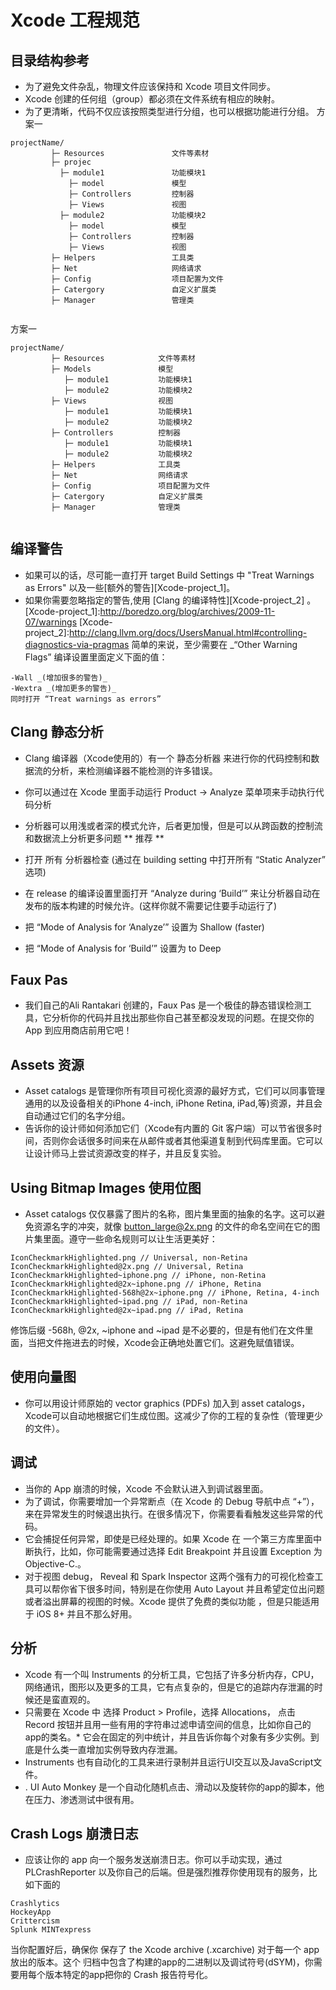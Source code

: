 # Xcode 工程规范

## 目录结构参考
* 为了避免文件杂乱，物理文件应该保持和 Xcode 项目文件同步。
* Xcode 创建的任何组（group）都必须在文件系统有相应的映射。
* 为了更清晰，代码不仅应该按照类型进行分组，也可以根据功能进行分组。
方案一
```
projectName/
         ├─ Resources               文件等素材
         ├─ projec           
           ├─ module1               功能模块1
             ├─ model               模型
             ├─ Controllers         控制器
             ├─ Views               视图
           ├─ module2               功能模块2
             ├─ model               模型
             ├─ Controllers         控制器
             ├─ Views               视图
         ├─ Helpers                 工具类
         ├─ Net                     网络请求
         ├─ Config                  项目配置为文件
         ├─ Catergory               自定义扩展类
         ├─ Manager                 管理类
         

```
方案一
```
projectName/
         ├─ Resources            文件等素材
         ├─ Models               模型
            ├─ module1           功能模块1
            ├─ module2           功能模块2
         ├─ Views                视图
            ├─ module1           功能模块1
            ├─ module2           功能模块2
         ├─ Controllers          控制器
            ├─ module1           功能模块1
            ├─ module2           功能模块2
         ├─ Helpers              工具类
         ├─ Net                  网络请求
         ├─ Config               项目配置为文件
         ├─ Catergory            自定义扩展类
         ├─ Manager              管理类
         

```

## 编译警告
* 如果可以的话，尽可能一直打开 target Build Settings 中 "Treat Warnings as Errors" 以及一些[额外的警告][Xcode-project_1]。
* 如果你需要忽略指定的警告,使用 [Clang 的编译特性][Xcode-project_2] 。
[Xcode-project_1]:http://boredzo.org/blog/archives/2009-11-07/warnings
[Xcode-project_2]:http://clang.llvm.org/docs/UsersManual.html#controlling-diagnostics-via-pragmas
简单的来说，至少需要在 _“Other Warning Flags” 编译设置里面定义下面的值：
```
-Wall _(增加很多的警告)_
-Wextra _(增加更多的警告)_
同时打开 “Treat warnings as errors”
```

## Clang 静态分析

* Clang 编译器（Xcode使用的）有一个 静态分析器 来进行你的代码控制和数据流的分析，来检测编译器不能检测的许多错误。
* 你可以通过在 Xcode 里面手动运行 Product → Analyze 菜单项来手动执行代码分析
* 分析器可以用浅或者深的模式允许，后者更加慢，但是可以从跨函数的控制流和数据流上分析更多问题
** 推荐 **

* 打开 所有 分析器检查 (通过在 building setting 中打开所有 “Static Analyzer” 选项)
* 在 release 的编译设置里面打开 “Analyze during ‘Build’” 来让分析器自动在发布的版本构建的时候允许。(这样你就不需要记住要手动运行了)
* 把 “Mode of Analysis for ‘Analyze’” 设置为 Shallow (faster)
* 把 “Mode of Analysis for ‘Build’” 设置为 to Deep

## Faux Pas

* 我们自己的Ali Rantakari 创建的，Faux Pas 是一个极佳的静态错误检测工具，它分析你的代码并且找出那些你自己甚至都没发现的问题。在提交你的 App 到应用商店前用它吧！

## Assets 资源

* Asset catalogs 是管理你所有项目可视化资源的最好方式，它们可以同事管理通用的以及设备相关的iPhone 4-inch, iPhone Retina, iPad,等)资源，并且会自动通过它们的名字分组。
* 告诉你的设计师如何添加它们（Xcode有内置的 Git 客户端）可以节省很多时间，否则你会话很多时间来在从邮件或者其他渠道复制到代码库里面。它可以让设计师马上尝试资源改变的样子，并且反复实验。

## Using Bitmap Images 使用位图

* Asset catalogs 仅仅暴露了图片的名称，图片集里面的抽象的名字。这可以避免资源名字的冲突，就像 button_large@2x.png 的文件的命名空间在它的图片集里面。遵守一些命名规则可以让生活更美好：
```
IconCheckmarkHighlighted.png // Universal, non-Retina
IconCheckmarkHighlighted@2x.png // Universal, Retina
IconCheckmarkHighlighted~iphone.png // iPhone, non-Retina
IconCheckmarkHighlighted@2x~iphone.png // iPhone, Retina
IconCheckmarkHighlighted-568h@2x~iphone.png // iPhone, Retina, 4-inch
IconCheckmarkHighlighted~ipad.png // iPad, non-Retina
IconCheckmarkHighlighted@2x~ipad.png // iPad, Retina
```
修饰后缀 -568h, @2x, ~iphone and ~ipad 是不必要的，但是有他们在文件里面，当把文件拖进去的时候，Xcode会正确地处置它们。这避免赋值错误。

## 使用向量图

* 你可以用设计师原始的 vector graphics (PDFs) 加入到 asset catalogs，Xcode可以自动地根据它们生成位图。这减少了你的工程的复杂性（管理更少的文件）。

## 调试
* 当你的 App 崩溃的时候，Xcode 不会默认进入到调试器里面。
* 为了调试，你需要增加一个异常断点（在 Xcode 的 Debug 导航中点 “+”），来在异常发生的时候退出执行。在很多情况下，你需要看看触发这些异常的代码。
* 它会捕捉任何异常，即使是已经处理的。如果 Xcode 在 一个第三方库里面中断执行，比如，你可能需要通过选择 Edit Breakpoint 并且设置 Exception 为 Objective-C.。
* 对于视图 debug， Reveal 和 Spark Inspector 这两个强有力的可视化检查工具可以帮你省下很多时间，特别是在你使用 Auto Layout 并且希望定位出问题或者溢出屏幕的视图的时候。Xcode 提供了免费的类似功能 ，但是只能适用于 iOS 8+ 并且不那么好用。

## 分析
* Xcode 有一个叫 Instruments 的分析工具，它包括了许多分析内存，CPU，网络通讯，图形以及更多的工具，它有点复杂的，但是它的追踪内存泄漏的时候还是蛮直观的。
* 只需要在 Xcode 中 选择 Product > Profile，选择 Allocations， 点击 Record 按钮并且用一些有用的字符串过滤申请空间的信息，比如你自己的app的类名。* 它会在固定的列中统计，并且告诉你每个对象有多少实例。到底是什么类一直增加实例导致内存泄漏。
* Instruments 也有自动化的工具来进行录制并且运行UI交互以及JavaScript文件。
* . UI Auto Monkey 是一个自动化随机点击、滑动以及旋转你的app的脚本，他在压力、渗透测试中很有用。

## Crash Logs 崩溃日志

* 应该让你的 app 向一个服务发送崩溃日志。你可以手动实现，通过 PLCrashReporter 以及你自己的后端。但是强烈推荐你使用现有的服务，比如下面的
```
Crashlytics
HockeyApp
Crittercism
Splunk MINTexpress
```
当你配置好后，确保你 保存了 the Xcode archive (.xcarchive) 对于每一个 app 放出的版本。这个 归档中包含了构建的app的二进制以及调试符号(dSYM)，你需要用每个版本特定的app把你的 Crash 报告符号化。
